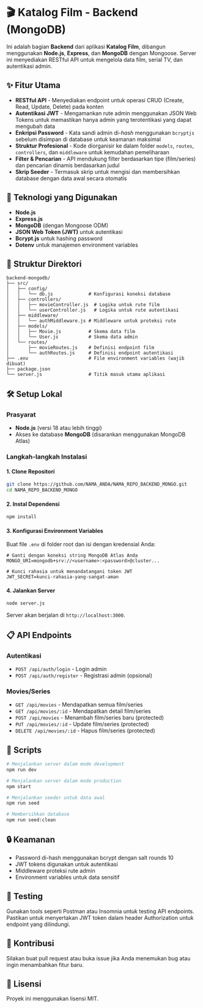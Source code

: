 # 🎬 Katalog Film - Backend (MongoDB)

Ini adalah bagian **Backend** dari aplikasi **Katalog Film**, dibangun menggunakan **Node.js**, **Express**, dan **MongoDB** dengan Mongoose. Server ini menyediakan RESTful API untuk mengelola data film, serial TV, dan autentikasi admin.

## ✨ Fitur Utama

- **RESTful API** - Menyediakan endpoint untuk operasi CRUD (Create, Read, Update, Delete) pada konten
- **Autentikasi JWT** - Mengamankan rute admin menggunakan JSON Web Tokens untuk memastikan hanya admin yang terotentikasi yang dapat mengubah data
- **Enkripsi Password** - Kata sandi admin di-*hash* menggunakan `bcryptjs` sebelum disimpan di database untuk keamanan maksimal
- **Struktur Profesional** - Kode diorganisir ke dalam folder `models`, `routes`, `controllers`, dan `middleware` untuk kemudahan pemeliharaan
- **Filter & Pencarian** - API mendukung filter berdasarkan tipe (film/series) dan pencarian dinamis berdasarkan judul
- **Skrip Seeder** - Termasuk skrip untuk mengisi dan membersihkan database dengan data awal secara otomatis

## 🚀 Teknologi yang Digunakan

- **Node.js**
- **Express.js**
- **MongoDB** (dengan Mongoose ODM)
- **JSON Web Token (JWT)** untuk autentikasi
- **Bcrypt.js** untuk hashing password
- **Dotenv** untuk manajemen environment variables

## 📂 Struktur Direktori

```
backend-mongodb/
├── src/
│   ├── config/
│   │   └── db.js             # Konfigurasi koneksi database
│   ├── controllers/
│   │   ├── movieController.js  # Logika untuk rute film
│   │   └── userController.js   # Logika untuk rute autentikasi
│   ├── middleware/
│   │   └── authMiddleware.js # Middleware untuk proteksi rute
│   ├── models/
│   │   ├── Movie.js          # Skema data film
│   │   └── User.js           # Skema data admin
│   └── routes/
│       ├── movieRoutes.js    # Definisi endpoint film
│       └── authRoutes.js     # Definisi endpoint autentikasi
├── .env                      # File environment variables (wajib dibuat)
├── package.json
└── server.js                 # Titik masuk utama aplikasi
```

## 🛠️ Setup Lokal

### Prasyarat

- **Node.js** (versi 18 atau lebih tinggi)
- Akses ke database **MongoDB** (disarankan menggunakan MongoDB Atlas)

### Langkah-langkah Instalasi

#### 1. Clone Repositori

```bash
git clone https://github.com/NAMA_ANDA/NAMA_REPO_BACKEND_MONGO.git
cd NAMA_REPO_BACKEND_MONGO
```

#### 2. Instal Dependensi

```bash
npm install
```

#### 3. Konfigurasi Environment Variables

Buat file `.env` di folder root dan isi dengan kredensial Anda:

```env
# Ganti dengan koneksi string MongoDB Atlas Anda
MONGO_URI=mongodb+srv://<username>:<password>@cluster...

# Kunci rahasia untuk menandatangani token JWT
JWT_SECRET=kunci-rahasia-yang-sangat-aman
```

#### 4. Jalankan Server

```bash
node server.js
```

Server akan berjalan di `http://localhost:3000`.

## 📋 API Endpoints

### Autentikasi
- `POST /api/auth/login` - Login admin
- `POST /api/auth/register` - Registrasi admin (opsional)

### Movies/Series
- `GET /api/movies` - Mendapatkan semua film/series
- `GET /api/movies/:id` - Mendapatkan detail film/series
- `POST /api/movies` - Menambah film/series baru (protected)
- `PUT /api/movies/:id` - Update film/series (protected)
- `DELETE /api/movies/:id` - Hapus film/series (protected)

## 🔧 Scripts

```bash
# Menjalankan server dalam mode development
npm run dev

# Menjalankan server dalam mode production
npm start

# Menjalankan seeder untuk data awal
npm run seed

# Membersihkan database
npm run seed:clean
```

## 🔒 Keamanan

- Password di-hash menggunakan bcrypt dengan salt rounds 10
- JWT tokens digunakan untuk autentikasi
- Middleware proteksi rute admin
- Environment variables untuk data sensitif

## 🧪 Testing

Gunakan tools seperti Postman atau Insomnia untuk testing API endpoints. Pastikan untuk menyertakan JWT token dalam header Authorization untuk endpoint yang dilindungi.

## 🤝 Kontribusi

Silakan buat pull request atau buka issue jika Anda menemukan bug atau ingin menambahkan fitur baru.

## 📄 Lisensi

Proyek ini menggunakan lisensi MIT.